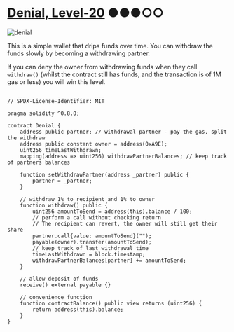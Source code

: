 # [Denial, Level-20](https://ethernaut.openzeppelin.com/level/0x2427aF06f748A6adb651aCaB0cA8FbC7EaF802e6) ●●●○○

![denial](https://ethernaut.openzeppelin.com/imgs/BigLevel20.svg)

This is a simple wallet that drips funds over time.
You can withdraw the funds slowly by becoming a withdrawing partner.

If you can deny the owner from withdrawing funds when they call `withdraw()`
(whilst the contract still has funds, and the transaction is of 1M gas or less) you will win this level.

##

```solidity
// SPDX-License-Identifier: MIT

pragma solidity ^0.8.0;

contract Denial {
    address public partner; // withdrawal partner - pay the gas, split the withdraw
    address public constant owner = address(0xA9E);
    uint256 timeLastWithdrawn;
    mapping(address => uint256) withdrawPartnerBalances; // keep track of partners balances

    function setWithdrawPartner(address _partner) public {
        partner = _partner;
    }

    // withdraw 1% to recipient and 1% to owner
    function withdraw() public {
        uint256 amountToSend = address(this).balance / 100;
        // perform a call without checking return
        // The recipient can revert, the owner will still get their share
        partner.call{value: amountToSend}("");
        payable(owner).transfer(amountToSend);
        // keep track of last withdrawal time
        timeLastWithdrawn = block.timestamp;
        withdrawPartnerBalances[partner] += amountToSend;
    }

    // allow deposit of funds
    receive() external payable {}

    // convenience function
    function contractBalance() public view returns (uint256) {
        return address(this).balance;
    }
}
```
